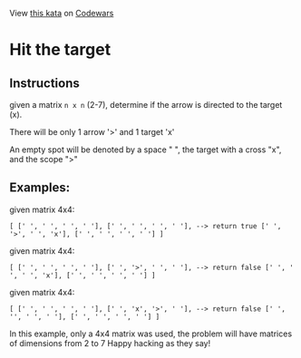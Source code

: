 View [this kata](https://www.codewars.com/kata/5ffc226ce1666a002bf023d2/) on [Codewars](https://www.codewars.com)

# Hit the target

## Instructions

given a matrix `n x n` (2-7), determine if the arrow is directed to the target (x).

There will be only 1 arrow '>' and 1 target 'x'

An empty spot will be denoted by a space " ", the target with a cross "x", and the scope ">"

## Examples:

given matrix 4x4:

`[ [' ', ' ', ' ', ' '], [' ', ' ', ' ', ' '], --> return true [' ', '>', ' ', 'x'], [' ', ' ', ' ', ' '] ]`

given matrix 4x4:

`[ [' ', ' ', ' ', ' '], [' ', '>', ' ', ' '], --> return false [' ', ' ', ' ', 'x'], [' ', ' ', ' ', ' '] ]`

given matrix 4x4:

`[ [' ', ' ', ' ', ' '], [' ', 'x', '>', ' '], --> return false [' ', '', ' ', ' '], [' ', ' ', ' ', ' '] ]`

In this example, only a 4x4 matrix was used, the problem will have matrices of dimensions from 2 to 7
Happy hacking as they say!
